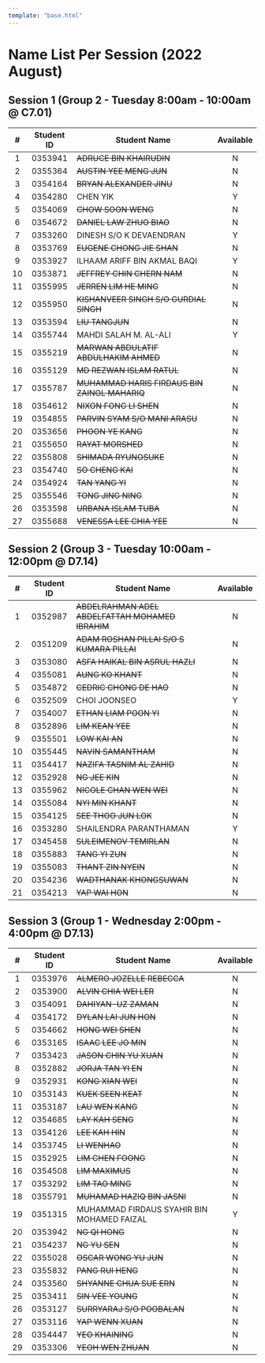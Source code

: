 ```yaml
---
template: "base.html"
---
```


# Name List Per Session (2022 August)

## Session 1 (Group 2 - Tuesday 8:00am - 10:00am @ C7.01)

|  #  | Student ID | Student Name                                  | Available |
| :-: | :--------: | --------------------------------------------- | :-------: |
|  1  |  0353941   | ~~ADRUCE BIN KHAIRUDIN~~                      |     N     |
|  2  |  0355364   | ~~AUSTIN YEE MENG JUN~~                       |     N     |
|  3  |  0354164   | ~~BRYAN ALEXANDER JINU~~                      |     N     |
|  4  |  0354280   | CHEN YIK                                      |     Y     |
|  5  |  0354069   | ~~CHOW SOON WENG~~                            |     N     |
|  6  |  0354672   | ~~DANIEL LAW ZHUO BIAO~~                      |     N     |
|  7  |  0353260   | DINESH S/O K DEVAENDRAN                       |     Y     |
|  8  |  0353769   | ~~EUGENE CHONG JIE SHAN~~                     |     N     |
|  9  |  0353927   | ILHAAM ARIFF BIN AKMAL BAQI                   |     Y     |
| 10  |  0353871   | ~~JEFFREY CHIN CHERN NAM~~                    |     N     |
| 11  |  0355995   | ~~JERREN LIM HE MING~~                        |     N     |
| 12  |  0355950   | ~~KISHANVEER SINGH S/O GURDIAL SINGH~~        |     N     |
| 13  |  0353594   | ~~LIU TANGJUN~~                               |     N     |
| 14  |  0355744   | MAHDI SALAH M. AL-ALI                         |     Y     |
| 15  |  0355219   | ~~MARWAN ABDULATIF ABDULHAKIM AHMED~~         |     N     |
| 16  |  0355129   | ~~MD REZWAN ISLAM RATUL~~                     |     N     |
| 17  |  0355787   | ~~MUHAMMAD HARIS FIRDAUS BIN ZAINOL MAHARIQ~~ |     N     |
| 18  |  0354612   | ~~NIXON FONG LI SHEN~~                        |     N     |
| 19  |  0354855   | ~~PARVIN SYAM S/O MANI ARASU~~                |     N     |
| 20  |  0353656   | ~~PHOON YE KANG~~                             |     N     |
| 21  |  0355650   | ~~RAYAT MORSHED~~                             |     N     |
| 22  |  0355808   | ~~SHIMADA RYUNOSUKE~~                         |     N     |
| 23  |  0354740   | ~~SO CHENG KAI~~                              |     N     |
| 24  |  0354924   | ~~TAN YANG YI~~                               |     N     |
| 25  |  0355546   | ~~TONG JING NING~~                            |     N     |
| 26  |  0353598   | ~~URBANA ISLAM TUBA~~                         |     N     |
| 27  |  0355688   | ~~VENESSA LEE CHIA YEE~~                      |     N     |

## Session 2 (Group 3 - Tuesday 10:00am - 12:00pm @ D7.14)

|  #  | Student ID | Student Name                                     | Available |
| :-: | :--------: | ------------------------------------------------ | :-------: |
|  1  |  0352987   | ~~ABDELRAHMAN ADEL ABDELFATTAH MOHAMED IBRAHIM~~ |     N     |
|  2  |  0351209   | ~~ADAM ROSHAN PILLAI S/O S KUMARA PILLAI~~       |     N     |
|  3  |  0353080   | ~~ASFA HAIKAL BIN ASRUL HAZLI~~                  |     N     |
|  4  |  0355081   | ~~AUNG KO KHANT~~                                |     N     |
|  5  |  0354872   | ~~CEDRIC CHONG DE HAO~~                          |     N     |
|  6  |  0352509   | CHOI JOONSEO                                     |     Y     |
|  7  |  0354007   | ~~ETHAN LIAM POON YI~~                           |     N     |
|  8  |  0352896   | ~~LIM KEAN YEE~~                                 |     N     |
|  9  |  0355501   | ~~LOW KAI AN~~                                   |     N     |
| 10  |  0355445   | ~~NAVIN SAMANTHAM~~                              |     N     |
| 11  |  0354417   | ~~NAZIFA TASNIM AL ZAHID~~                       |     N     |
| 12  |  0352928   | ~~NG JEE KIN~~                                   |     N     |
| 13  |  0355962   | ~~NICOLE CHAN WEN WEI~~                          |     N     |
| 14  |  0355084   | ~~NYI MIN KHANT~~                                |     N     |
| 15  |  0354125   | ~~SEE THOO JUN LOK~~                             |     N     |
| 16  |  0353280   | SHAILENDRA PARANTHAMAN                           |     Y     |
| 17  |  0345458   | ~~SULEIMENOV TEMIRLAN~~                          |     N     |
| 18  |  0355883   | ~~TANG YI ZUN~~                                  |     N     |
| 19  |  0355083   | ~~THANT ZIN NYEIN~~                              |     N     |
| 20  |  0354236   | ~~WADTHANAK KHONGSUWAN~~                         |     N     |
| 21  |  0354213   | ~~YAP WAI HON~~                                  |     N     |

## Session 3 (Group 1 - Wednesday 2:00pm - 4:00pm @ D7.13)

|  #  | Student ID | Student Name                               | Available |
| :-: | :--------: | ------------------------------------------ | :-------: |
|  1  |  0353976   | ~~ALMERO JOZELLE REBECCA~~                 |     N     |
|  2  |  0353900   | ~~ALVIN CHIA WEI LER~~                     |     N     |
|  3  |  0354091   | ~~DAHIYAN-UZ ZAMAN~~                       |     N     |
|  4  |  0354172   | ~~DYLAN LAI JUN HON~~                      |     N     |
|  5  |  0354662   | ~~HONG WEI SHEN~~                          |     N     |
|  6  |  0353165   | ~~ISAAC LEE JO MIN~~                       |     N     |
|  7  |  0353423   | ~~JASON CHIN YU XUAN~~                     |     N     |
|  8  |  0352882   | ~~JORJA TAN YI EN~~                        |     N     |
|  9  |  0352931   | ~~KONG XIAN WEI~~                          |     N     |
| 10  |  0353143   | ~~KUEK SEEN KEAT~~                         |     N     |
| 11  |  0353187   | ~~LAU WEN KANG~~                           |     N     |
| 12  |  0354685   | ~~LAY KAH SENG~~                           |     N     |
| 13  |  0354126   | ~~LEE KAH HIN~~                            |     N     |
| 14  |  0353745   | ~~LI WENHAO~~                              |     N     |
| 15  |  0352925   | ~~LIM CHEN FOONG~~                         |     N     |
| 16  |  0354508   | ~~LIM MAXIMUS~~                            |     N     |
| 17  |  0353292   | ~~LIM TAO MING~~                           |     N     |
| 18  |  0355791   | ~~MUHAMAD HAZIQ BIN JASNI~~                |     N     |
| 19  |  0351315   | MUHAMMAD FIRDAUS SYAHIR BIN MOHAMED FAIZAL |     Y     |
| 20  |  0353942   | ~~NG QI HONG~~                             |     N     |
| 21  |  0354237   | ~~NG YU SEN~~                              |     N     |
| 22  |  0355028   | ~~OSCAR WONG YU JUN~~                      |     N     |
| 23  |  0355832   | ~~PANG RUI HENG~~                          |     N     |
| 24  |  0353560   | ~~SHYANNE CHUA SUE ERN~~                   |     N     |
| 25  |  0353411   | ~~SIN VEE YOUNG~~                          |     N     |
| 26  |  0353127   | ~~SURRYARAJ S/O POOBALAN~~                 |     N     |
| 27  |  0353116   | ~~YAP WENN XUAN~~                          |     N     |
| 28  |  0354447   | ~~YEO KHAINING~~                           |     N     |
| 29  |  0353306   | ~~YEOH WEN ZHUAN~~                         |     N     |
